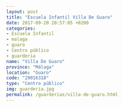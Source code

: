 ```yaml
---
layout: post
title: "Escuela Infantil Villa De Guaro"
date: 2017-09-20 20:57:05 +0200
categories:
- Escuela Infantil
- malaga
- guaro
- Centro público
- guarderia
name: "Villa De Guaro"
province: "Málaga"
location: "Guaro"
code: "29016318"
type: "Centro público"
img: guarderia.jpg
permalink: /guarderias/villa-de-guaro.html
---
```

